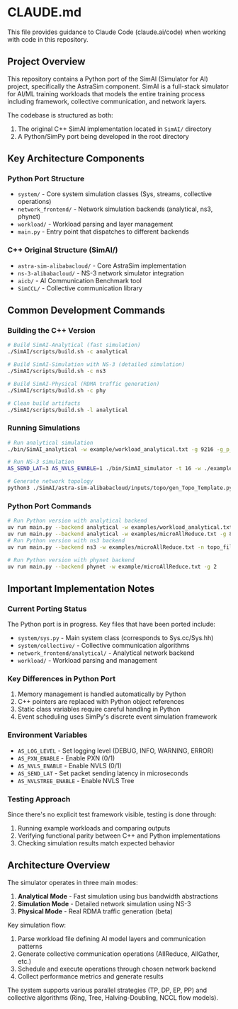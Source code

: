 # CLAUDE.md

This file provides guidance to Claude Code (claude.ai/code) when working with code in this repository.

## Project Overview

This repository contains a Python port of the SimAI (Simulator for AI) project, specifically the AstraSim component. SimAI is a full-stack simulator for AI/ML training workloads that models the entire training process including framework, collective communication, and network layers.

The codebase is structured as both:
1. The original C++ SimAI implementation located in `SimAI/` directory
2. A Python/SimPy port being developed in the root directory

## Key Architecture Components

### Python Port Structure
- `system/` - Core system simulation classes (Sys, streams, collective operations)
- `network_frontend/` - Network simulation backends (analytical, ns3, phynet)
- `workload/` - Workload parsing and layer management
- `main.py` - Entry point that dispatches to different backends

### C++ Original Structure (SimAI/)
- `astra-sim-alibabacloud/` - Core AstraSim implementation
- `ns-3-alibabacloud/` - NS-3 network simulator integration
- `aicb/` - AI Communication Benchmark tool
- `SimCCL/` - Collective communication library

## Common Development Commands

### Building the C++ Version
```bash
# Build SimAI-Analytical (fast simulation)
./SimAI/scripts/build.sh -c analytical

# Build SimAI-Simulation with NS-3 (detailed simulation)
./SimAI/scripts/build.sh -c ns3

# Build SimAI-Physical (RDMA traffic generation)
./SimAI/scripts/build.sh -c phy

# Clean build artifacts
./SimAI/scripts/build.sh -l analytical
```

### Running Simulations
```bash
# Run analytical simulation
./bin/SimAI_analytical -w example/workload_analytical.txt -g 9216 -g_p_s 8 -r test- -busbw example/busbw.yaml

# Run NS-3 simulation
AS_SEND_LAT=3 AS_NVLS_ENABLE=1 ./bin/SimAI_simulator -t 16 -w ./example/microAllReduce.txt -n ./Spectrum-X_128g_8gps_100Gbps_A100 -c astra-sim-alibabacloud/inputs/config/SimAI.conf

# Generate network topology
python3 ./SimAI/astra-sim-alibabacloud/inputs/topo/gen_Topo_Template.py -topo Spectrum-X -g 128 -gt A100 -bw 100Gbps -nvbw 2400Gbps
```

### Python Port Commands
```bash
# Run Python version with analytical backend
uv run main.py --backend analytical -w examples/workload_analytical.txt -g 8
uv run main.py --backend analytical -w examples/microAllReduce.txt -g 8
# Run Python version with ns3 backend
uv run main.py --backend ns3 -w examples/microAllReduce.txt -n topo_file.txt

# Run Python version with phynet backend
uv run main.py --backend phynet -w example/microAllReduce.txt -g 2
```

## Important Implementation Notes

### Current Porting Status
The Python port is in progress. Key files that have been ported include:
- `system/sys.py` - Main system class (corresponds to Sys.cc/Sys.hh)
- `system/collective/` - Collective communication algorithms
- `network_frontend/analytical/` - Analytical network backend
- `workload/` - Workload parsing and management

### Key Differences in Python Port
1. Memory management is handled automatically by Python
2. C++ pointers are replaced with Python object references
3. Static class variables require careful handling in Python
4. Event scheduling uses SimPy's discrete event simulation framework

### Environment Variables
- `AS_LOG_LEVEL` - Set logging level (DEBUG, INFO, WARNING, ERROR)
- `AS_PXN_ENABLE` - Enable PXN (0/1)
- `AS_NVLS_ENABLE` - Enable NVLS (0/1)
- `AS_SEND_LAT` - Set packet sending latency in microseconds
- `AS_NVLSTREE_ENABLE` - Enable NVLS Tree

### Testing Approach
Since there's no explicit test framework visible, testing is done through:
1. Running example workloads and comparing outputs
2. Verifying functional parity between C++ and Python implementations
3. Checking simulation results match expected behavior

## Architecture Overview

The simulator operates in three main modes:

1. **Analytical Mode** - Fast simulation using bus bandwidth abstractions
2. **Simulation Mode** - Detailed network simulation using NS-3
3. **Physical Mode** - Real RDMA traffic generation (beta)

Key simulation flow:
1. Parse workload file defining AI model layers and communication patterns
2. Generate collective communication operations (AllReduce, AllGather, etc.)
3. Schedule and execute operations through chosen network backend
4. Collect performance metrics and generate results

The system supports various parallel strategies (TP, DP, EP, PP) and collective algorithms (Ring, Tree, Halving-Doubling, NCCL flow models).